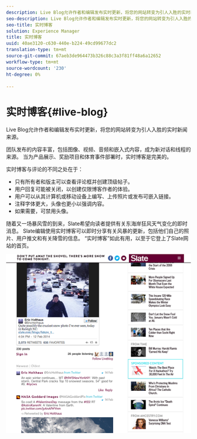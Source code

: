 ```yaml
---
description: Live Blog允许作者和编辑发布实时更新，将您的网站转变为引人入胜的实时新闻来源。
seo-description: Live Blog允许作者和编辑发布实时更新，将您的网站转变为引人入胜的实时新闻来源。
seo-title: 实时博客
solution: Experience Manager
title: 实时博客
uuid: 40ae3120-c630-440e-b224-49cd99677dc2
translation-type: tm+mt
source-git-commit: 67aeb3de964473b326c88c3a3f81ff48a6a12652
workflow-type: tm+mt
source-wordcount: '230'
ht-degree: 0%

---
```



# 实时博客{#live-blog}

Live Blog允许作者和编辑发布实时更新，将您的网站转变为引人入胜的实时新闻来源。

团队发布的内容丰富，包括图像、视频、音频和嵌入式内容，成为新对话和线程的来源。 当为产品展示、奖励项目和体育事件部署时，实时博客是完美的。

实时博客与评论的不同之处在于：

* 只有所有者和版主可以查看评论框并创建顶级帖子。
* 用户回复可能被关闭，以创建仅限博客作者的体验。
* 用户可以从其计算机或移动设备上编写、上传照片或发布可嵌入链接。
* 注释字体更大，头像也更小以强调内容。
* 如果需要，可禁用头像。

随着又一场暴风雪的到来，Slate希望向读者提供有关东海岸狂风天气变化的即时消息。 Slate编辑使用实时博客可以即时分享有关风暴的更新，包括他们自己的照片、用户推文和有关降雪的信息。 “实时博客”如此有用，以至于它登上了Slate网站的首页。

![](assets/LiveBlogSlate_example.png)


